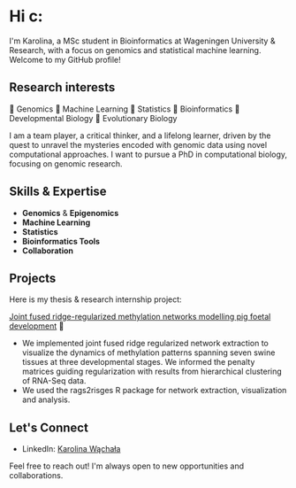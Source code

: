 # Hi c:

I'm Karolina, a MSc student in Bioinformatics at Wageningen University & Research, with a focus on genomics and statistical machine learning. 
Welcome to my GitHub profile! 

## Research interests

   🧬 Genomics
   🧬 Machine Learning
   🧬 Statistics
   🧬 Bioinformatics
   🧬 Developmental Biology
   🧬 Evolutionary Biology

I am a team player, a critical thinker, and a lifelong learner, driven by the quest to unravel the mysteries encoded with genomic data using novel computational approaches. 
I want to pursue a PhD in computational biology, focusing on genomic research.

## Skills & Expertise

- **Genomics** & **Epigenomics**
- **Machine Learning**
- **Statistics**
- **Bioinformatics Tools**
- **Collaboration**

## Projects

Here is my thesis & research internship project:

[Joint fused ridge-regularized methylation networks modelling pig foetal development](https://github.com/wachalak/Methylation_networks) 🐖
   
   - We implemented joint fused ridge regularized network extraction to visualize the dynamics of methylation patterns spanning seven swine tissues
at three developmental stages. We informed the penalty matrices guiding regularization with results from hierarchical clustering of RNA-Seq data.
   - We used the rags2risges R package for network extraction, visualization and analysis.

## Let's Connect

- LinkedIn: [Karolina Wąchała](https://www.linkedin.com/in/karolina-wachala-978b56189/)
  
Feel free to reach out! I'm always open to new opportunities and collaborations.

